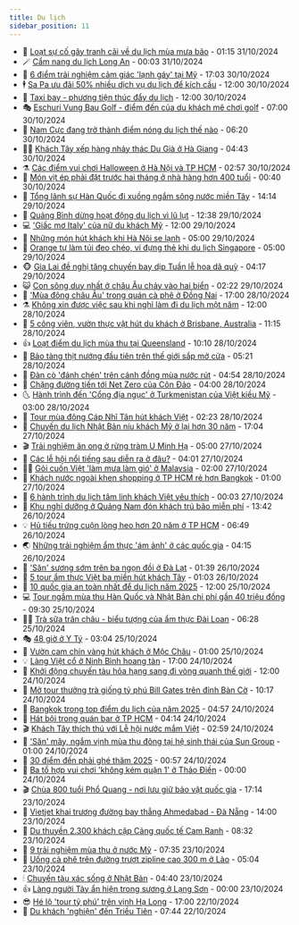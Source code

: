 ```yaml
---
title: Du lịch
sidebar_position: 11
---
```


<!-- vnexpress-du-lich:START -->
- 💂 [Loạt sự cố gây tranh cãi về du lịch mùa mưa bão](https://vnexpress.net/loat-su-co-gay-tranh-cai-ve-du-lich-mua-mua-bao-4809786.html) - 01:15 31/10/2024
- 🪄 [Cẩm nang du lịch Long An](https://vnexpress.net/cam-nang-du-lich-long-an-4796307.html) - 00:03 31/10/2024
- 🦅 [6 điểm trải nghiệm cảm giác &#39;lạnh gáy&#39; tại Mỹ](https://vnexpress.net/6-diem-trai-nghiem-cam-giac-lanh-gay-tai-my-4810246.html) - 17:03 30/10/2024
- 🕴 [Sa Pa ưu đãi 50% nhiều dịch vụ du lịch để kích cầu](https://vnexpress.net/sa-pa-uu-dai-50-nhieu-dich-vu-du-lich-de-kich-cau-4810207.html) - 12:00 30/10/2024
- 👀 [Taxi bay - phương tiện thúc đẩy du lịch](https://vnexpress.net/taxi-bay-phuong-tien-thuc-day-du-lich-4810284.html) - 12:00 30/10/2024
- 🎭 [Eschuri Vung Bau Golf - điểm đến của du khách mê chơi golf](https://vnexpress.net/eschuri-vung-bau-golf-diem-den-cua-du-khach-me-choi-golf-4809801.html) - 07:00 30/10/2024
- 🦒 [Nam Cực đang trở thành điểm nóng du lịch thế nào](https://vnexpress.net/nam-cuc-dang-tro-thanh-diem-nong-du-lich-the-nao-4810139.html) - 06:20 30/10/2024
- 👨‍🏫 [Khách Tây xếp hàng nhảy thác Du Già ở Hà Giang](https://vnexpress.net/khach-tay-xep-hang-nhay-thac-du-gia-o-ha-giang-4809279.html) - 04:43 30/10/2024
- ⚗️ [Các điểm vui chơi Halloween ở Hà Nội và TP HCM](https://vnexpress.net/cac-diem-vui-choi-halloween-o-ha-noi-va-tp-hcm-4809912.html) - 02:57 30/10/2024
- 🥸 [Món vịt ép phải đặt trước hai tháng ở nhà hàng hơn 400 tuổi](https://vnexpress.net/mon-vit-ep-phai-dat-truoc-hai-thang-o-nha-hang-hon-400-tuoi-4806938.html) - 00:40 30/10/2024
- 🤠 [Tổng lãnh sự Hàn Quốc đi xuồng ngắm sông nước miền Tây](https://vnexpress.net/tong-lanh-su-han-quoc-di-xuong-ngam-song-nuoc-mien-tay-4809933.html) - 14:14 29/10/2024
- 🚀 [Quảng Bình dừng hoạt động du lịch vì lũ lụt](https://vnexpress.net/quang-binh-dung-hoat-dong-du-lich-vi-lu-lut-4809903.html) - 12:38 29/10/2024
- 💻 [&#39;Giấc mơ Italy&#39; của nữ du khách Mỹ](https://vnexpress.net/giac-mo-italy-cua-nu-du-khach-my-4809503.html) - 12:00 29/10/2024
- 💼 [Những món hút khách khi Hà Nội se lạnh](https://vnexpress.net/nhung-mon-hut-khach-khi-ha-noi-se-lanh-4809188.html) - 05:00 29/10/2024
- 🤡 [Orange tự làm túi đeo chéo, ví đựng thẻ khi du lịch Singapore](https://vnexpress.net/orange-tu-lam-tui-deo-cheo-vi-dung-the-khi-du-lich-singapore-4805289.html) - 05:00 29/10/2024
- 🐵 [Gia Lai đề nghị tăng chuyến bay dịp Tuần lễ hoa dã quỳ](https://vnexpress.net/gia-lai-de-nghi-tang-chuyen-bay-dip-tuan-le-hoa-da-quy-4809614.html) - 04:17 29/10/2024
- 😺 [Con sông duy nhất ở châu Âu chảy vào hai biển](https://vnexpress.net/con-song-duy-nhat-o-chau-au-chay-vao-hai-bien-4809500.html) - 02:22 29/10/2024
- 🌈 [&#39;Mùa đông châu Âu&#39; trong quán cà phê ở Đồng Nai](https://vnexpress.net/mua-dong-chau-au-trong-quan-ca-phe-o-dong-nai-4807723.html) - 17:00 28/10/2024
- ⚗️ [Không xin được việc sau khi nghỉ làm đi du lịch một năm](https://vnexpress.net/khong-xin-duoc-viec-sau-khi-nghi-lam-di-du-lich-mot-nam-4809072.html) - 12:00 28/10/2024
- 👀 [5 công viên, vườn thực vật hút du khách ở Brisbane, Australia](https://vnexpress.net/5-cong-vien-vuon-thuc-vat-hut-du-khach-o-brisbane-australia-4809439.html) - 11:15 28/10/2024
- 👍 [Loạt điểm du lịch mùa thu tại Queensland](https://vnexpress.net/loat-diem-du-lich-mua-thu-tai-queensland-4809436.html) - 10:10 28/10/2024
- 💄 [Bảo tàng thịt nướng đầu tiên trên thế giới sắp mở cửa](https://vnexpress.net/bao-tang-thit-nuong-dau-tien-tren-the-gioi-sap-mo-cua-4809091.html) - 05:21 28/10/2024
- 🥷 [Đàn cò &#39;đánh chén&#39; trên cánh đồng mùa nước rút](https://vnexpress.net/dan-co-danh-chen-tren-canh-dong-mua-nuoc-rut-4809134.html) - 04:54 28/10/2024
- 📝 [Chặng đường tiến tới Net Zero của Côn Đảo](https://vnexpress.net/chang-duong-tien-toi-net-zero-cua-con-dao-4804279.html) - 04:00 28/10/2024
- 🌜 [Hành trình đến &#39;Cổng địa ngục&#39; ở Turkmenistan của Việt kiều Mỹ](https://vnexpress.net/hanh-trinh-den-cong-dia-nguc-o-turkmenistan-cua-viet-kieu-my-4807352.html) - 03:00 28/10/2024
- 📝 [Tour mùa đông Cáp Nhĩ Tân hút khách Việt](https://vnexpress.net/tour-mua-dong-cap-nhi-tan-hut-khach-viet-4808357.html) - 02:23 28/10/2024
- 🧰 [Chuyến du lịch Nhật Bản níu khách Mỹ ở lại hơn 30 năm](https://vnexpress.net/chuyen-du-lich-nhat-ban-niu-khach-my-o-lai-hon-30-nam-4808853.html) - 17:04 27/10/2024
- 🎬 [Trải nghiệm ăn ong ở rừng tràm U Minh Hạ](https://vnexpress.net/trai-nghiem-an-ong-o-rung-tram-u-minh-ha-4807535.html) - 05:00 27/10/2024
- 🧐 [Các lễ hội nổi tiếng sau diễn ra ở đâu?](https://vnexpress.net/cac-le-hoi-noi-tieng-sau-dien-ra-o-dau-4808883.html) - 04:01 27/10/2024
- 👨‍🏫 [Gỏi cuốn Việt &#39;làm mưa làm gió&#39; ở Malaysia](https://vnexpress.net/goi-cuon-viet-lam-mua-lam-gio-o-malaysia-4808778.html) - 02:00 27/10/2024
- 🦣 [Khách nước ngoài khen shopping ở TP HCM rẻ hơn Bangkok](https://vnexpress.net/khach-nuoc-ngoai-khen-shopping-o-tp-hcm-re-hon-bangkok-4808530.html) - 01:00 27/10/2024
- 🌋 [6 hành trình du lịch tâm linh khách Việt yêu thích](https://vnexpress.net/6-hanh-trinh-du-lich-tam-linh-khach-viet-yeu-thich-4807483.html) - 00:03 27/10/2024
- 🦄 [Khu nghỉ dưỡng ở Quảng Nam đón khách trú bão miễn phí](https://vnexpress.net/khu-nghi-duong-o-quang-nam-don-khach-tru-bao-mien-phi-4808826.html) - 13:42 26/10/2024
- 💡 [Hủ tiếu trứng cuộn lòng heo hơn 20 năm ở TP HCM](https://vnexpress.net/hu-tieu-trung-cuon-long-heo-hon-20-nam-o-tp-hcm-4807362.html) - 06:49 26/10/2024
- 🌏 [Những trải nghiệm ẩm thực &#39;ám ảnh&#39; ở các quốc gia](https://vnexpress.net/nhung-trai-nghiem-am-thuc-am-anh-o-cac-quoc-gia-4808586.html) - 04:15 26/10/2024
- 💂 [&#39;Săn&#39; sương sớm trên ba ngọn đồi ở Đà Lạt](https://vnexpress.net/san-suong-som-tren-ba-ngon-doi-o-da-lat-4807081.html) - 01:39 26/10/2024
- 🤩 [5 tour ẩm thực Việt ba miền hút khách Tây](https://vnexpress.net/5-tour-am-thuc-viet-ba-mien-hut-khach-tay-4807997.html) - 01:03 26/10/2024
- 💪 [10 quốc gia an toàn nhất để du lịch năm 2025](https://vnexpress.net/10-quoc-gia-an-toan-nhat-de-du-lich-nam-2025-4807869.html) - 12:00 25/10/2024
- 💻 [Tour ngắm mùa thu Hàn Quốc và Nhật Bản chi phí gần 40 triệu đồng](https://vnexpress.net/tour-ngam-mua-thu-han-quoc-va-nhat-ban-chi-phi-gan-40-trieu-dong-4807381.html) - 09:30 25/10/2024
- 🧑‍💻 [Trà sữa trân châu - biểu tượng của ẩm thực Đài Loan](https://vnexpress.net/tra-sua-tran-chau-bieu-tuong-cua-am-thuc-dai-loan-4807949.html) - 06:28 25/10/2024
- 🎭 [48 giờ ở Y Tý](https://vnexpress.net/48-gio-o-y-ty-4807822.html) - 03:04 25/10/2024
- 🧐 [Vườn cam chín vàng hút khách ở Mộc Châu](https://vnexpress.net/vuon-cam-chin-vang-hut-khach-o-moc-chau-4807012.html) - 01:00 25/10/2024
- 💡 [Làng Việt cổ ở Ninh Bình hoang tàn](https://vnexpress.net/lang-viet-co-o-ninh-binh-hoang-tan-4807636.html) - 17:00 24/10/2024
- 🌊 [Khởi động chuyến tàu hỏa hạng sang đi vòng quanh thế giới](https://vnexpress.net/khoi-dong-chuyen-tau-hoa-hang-sang-di-vong-quanh-the-gioi-4808021.html) - 12:00 24/10/2024
- 🎃 [Mở tour thưởng trà giống tỷ phú Bill Gates trên đỉnh Bàn Cờ](https://vnexpress.net/mo-tour-thuong-tra-giong-ty-phu-bill-gates-tren-dinh-ban-co-4807910.html) - 10:17 24/10/2024
- 🧠 [Bangkok trong top điểm du lịch của năm 2025](https://vnexpress.net/bangkok-trong-top-diem-du-lich-cua-nam-2025-4807605.html) - 04:57 24/10/2024
- 💄 [Hát bội trong quán bar ở TP HCM](https://vnexpress.net/hat-boi-trong-quan-bar-o-tp-hcm-4807402.html) - 04:14 24/10/2024
- 🎬 [Khách Tây thích thú với Lễ hội nước mắm Việt](https://vnexpress.net/khach-tay-thich-thu-voi-le-hoi-nuoc-mam-viet-4807721.html) - 02:59 24/10/2024
- 🐻 [&#39;Săn&#39; mây, ngắm vịnh mùa thu đông tại hệ sinh thái của Sun Group](https://vnexpress.net/san-may-ngam-vinh-mua-thu-dong-tai-he-sinh-thai-cua-sun-group-4807641.html) - 01:00 24/10/2024
- 🌝 [30 điểm đến phải ghé thăm 2025](https://vnexpress.net/30-diem-den-phai-ghe-tham-2025-4807553.html) - 00:57 24/10/2024
- 🤩 [Ba tổ hợp vui chơi &#39;không kém quận 1&#39; ở Thảo Điền](https://vnexpress.net/ba-to-hop-vui-choi-khong-kem-quan-1-o-thao-dien-4806725.html) - 00:00 24/10/2024
- 🎬 [Chùa 800 tuổi Phổ Quang - nơi lưu giữ bảo vật quốc gia](https://vnexpress.net/chua-800-tuoi-pho-quang-noi-luu-giu-bao-vat-quoc-gia-4807639.html) - 17:14 23/10/2024
- 🦩 [Vietjet khai trương đường bay thẳng Ahmedabad - Đà Nẵng](https://vnexpress.net/vietjet-khai-truong-duong-bay-thang-ahmedabad-da-nang-4807689.html) - 14:00 23/10/2024
- 🦍 [Du thuyền 2.300 khách cập Cảng quốc tế Cam Ranh](https://vnexpress.net/du-thuyen-2-300-khach-cap-cang-quoc-te-cam-ranh-4807492.html) - 08:32 23/10/2024
- 👀 [9 trải nghiệm mùa thu ở nước Mỹ](https://vnexpress.net/9-trai-nghiem-mua-thu-o-nuoc-my-4806100.html) - 07:35 23/10/2024
- 🧰 [Uống cà phê trên đường trượt zipline cao 300 m ở Lào](https://vnexpress.net/uong-ca-phe-tren-duong-truot-zipline-cao-300-m-o-lao-4806781.html) - 05:04 23/10/2024
- 🕯 [Chuyến tàu xác sống ở Nhật Bản](https://vnexpress.net/chuyen-tau-xac-song-o-nhat-ban-4807023.html) - 04:40 23/10/2024
- 👍 [Làng người Tày ẩn hiện trong sương ở Lạng Sơn](https://vnexpress.net/lang-nguoi-tay-an-hien-trong-suong-o-lang-son-4806793.html) - 00:00 23/10/2024
- 😎 [Hé lộ &#39;tour tỷ phú&#39; trên vịnh Hạ Long](https://vnexpress.net/he-lo-tour-ty-phu-tren-vinh-ha-long-4806468.html) - 17:00 22/10/2024
- 🐘 [Du khách &#39;nghiện&#39; đến Triều Tiên](https://vnexpress.net/du-khach-nghien-den-trieu-tien-4806907.html) - 07:44 22/10/2024<!-- vnexpress-du-lich:END -->
